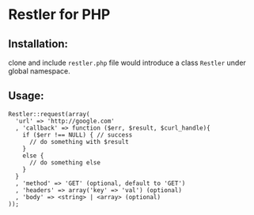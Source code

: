 Restler for PHP
=========

## Installation:

clone and include ``restler.php`` file would introduce a class ``Restler`` under global namespace.

## Usage:

    Restler::request(array(
      'url' => 'http://google.com'
      , 'callback' => function ($err, $result, $curl_handle){
        if ($err !== NULL) { // success
          // do something with $result
        }
        else {
          // do something else
        }
      }
      , 'method' => 'GET' (optional, default to 'GET')
      , 'headers' => array('key' => 'val') (optional)
      , 'body' => <string> | <array> (optional)
    ));
